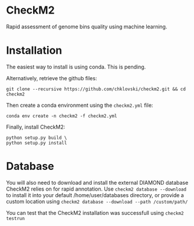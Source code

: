 # CheckM2
Rapid assessment of genome bins quality using machine learning. 

# Installation

The easiest way to install is using conda. This is pending. 

Alternatively, retrieve the github files: 

```
git clone --recursive https://github.com/chklovski/checkm2.git && cd checkm2
```

Then create a conda environment using the `checkm2.yml` file:
```
conda env create -n checkm2 -f checkm2.yml
```

Finally, install CheckM2:
```
python setup.py build \ 
python setup.py install
```

# Database

You will also need to download and install the external DIAMOND database CheckM2 relies on for rapid annotation. 
Use `checkm2 database --download` to install it into your default /home/user/databases directory, 
or provide a custom location using `checkm2 database --download --path /custom/path/`

You can test that the CheckM2 installation was successfull using `checkm2 testrun`
